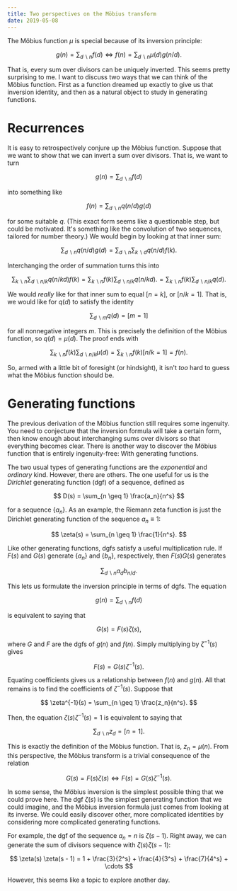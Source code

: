 ```yaml
---
title: Two perspectives on the Möbius transform
date: 2019-05-08
---
```


The Möbius function $\mu$ is special because of its inversion principle:

$$
g(n) = \sum_{d \backslash n} f(d) \iff f(n) = \sum_{d \backslash n} \mu(d) g(n / d).
$$

That is, every sum over divisors can be uniquely inverted. This seems pretty
surprising to me. I want to discuss two ways that we can think of the Möbius
function. First as a function dreamed up exactly to give us that inversion
identity, and then as a natural object to study in generating functions.

# Recurrences

It is easy to retrospectively conjure up the Möbius function. Suppose that we
want to show that we can invert a sum over divisors. That is, we want to turn

$$
g(n) = \sum_{d \backslash n} f(d)
$$

into something like

$$
f(n) = \sum_{d \backslash n} q(n / d) g(d)
$$

for some suitable $q$. (This exact form seems like a questionable step, but
could be motivated. It's something like the convolution of two sequences,
tailored for number theory.) We would begin by looking at that inner sum:

$$
\sum_{d \backslash n} q(n / d) g(d) = \sum_{d \backslash n} \sum_{k \backslash d} q(n / d) f(k).
$$

Interchanging the order of summation turns this into

$$
\sum_{k \backslash n} \sum_{d \backslash n / k} q(n / kd) f(k)
    = \sum_{k \backslash n} f(k) \sum_{d \backslash n / k} q(n / kd).
    = \sum_{k \backslash n} f(k) \sum_{d \backslash n / k} q(d).
$$

We would *really* like for that inner sum to equal $[n = k]$, or $[n / k = 1]$.
That is, we would like for $q(d)$ to satisfy the identity

$$
\sum_{d \backslash m} q(d) = [m = 1]
$$

for all nonnegative integers $m$. This is precisely the definition of the
Möbius function, so $q(d) = \mu(d)$. The proof ends with

$$
\sum_{k \backslash n} f(k) \sum_{d \backslash n / k} \mu(d)
    = \sum_{k \backslash n} f(k) [n / k = 1]
    = f(n).
$$

So, armed with a little bit of foresight (or hindsight), it isn't *too* hard to
guess what the Möbius function should be.

# Generating functions

The previous derivation of the Möbius function still requires some ingenuity.
You need to conjecture that the inversion formula will take a certain form,
then know enough about interchanging sums over divisors so that everything
becomes clear. There is another way to discover the Möbius function that is
entirely ingenuity-free: With generating functions.

The two usual types of generating functions are the *exponential* and
*ordinary* kind. However, there are others. The one useful for us is the
*Dirichlet* generating function (dgf) of a sequence, defined as

$$
D(s) = \sum_{n \geq 1} \frac{a_n}{n^s}
$$

for a sequence $\{a_n\}$. As an example, the Riemann zeta function is just the
Dirichlet generating function of the sequence $a_n \equiv 1$:

$$
\zeta(s) = \sum_{n \geq 1} \frac{1}{n^s}.
$$

Like other generating functions, dgfs satisfy a useful multiplication rule. If
$F(s)$ and $G(s)$ generate $\{a_n\}$ and $\{b_n\}$, respectively, then $F(s)
G(s)$ generates

$$
\sum_{d \backslash n} a_d b_{n / d}.
$$

This lets us formulate the inversion principle in terms of dgfs. The equation

$$
g(n) = \sum_{d \backslash n} f(d)
$$

is equivalent to saying that

$$
G(s) = F(s) \zeta(s),
$$

where $G$ and $F$ are the dgfs of $g(n)$ and $f(n)$. Simply multiplying by
$\zeta^{-1}(s)$ gives

$$
F(s) = G(s) \zeta^{-1}(s).
$$

Equating coefficients gives us a relationship between $f(n)$ and $g(n)$. All
that remains is to find the coefficients of $\zeta^{-1}(s)$. Suppose that

$$
\zeta^{-1}(s) = \sum_{n \geq 1} \frac{z_n}{n^s}.
$$

Then, the equation $\zeta(s) \zeta^{-1}(s) = 1$ is equivalent to saying that

$$
\sum_{d \backslash n} z_d = [n = 1].
$$

This is exactly the definition of the Möbius function. That is, $z_n = \mu(n)$.
From this perspective, the Möbius transform is a trivial consequence of the
relation

$$G(s) = F(s) \zeta(s) \iff F(s) = G(s) \zeta^{-1}(s).$$

In some sense, the Möbius inversion is the simplest possible thing that we
could prove here. The dgf $\zeta(s)$ is the simplest generating function that
we could imagine, and the Möbius inversion formula just comes from looking at
its inverse. We could easily discover other, more complicated identities by
considering more complicated generating functions.

For example, the dgf of the sequence $a_n = n$ is $\zeta(s - 1)$. Right away,
we can generate the sum of divisors sequence with $\zeta(s) \zeta(s - 1)$:

$$
\zeta(s) \zeta(s - 1) = 1 + \frac{3}{2^s} + \frac{4}{3^s} + \frac{7}{4^s} + \cdots
$$

However, this seems like a topic to explore another day.
